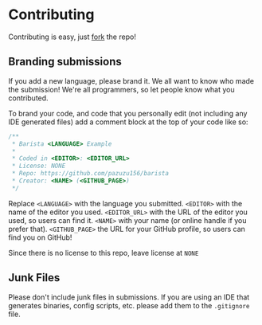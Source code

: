 # Contributing
Contributing is easy, just [fork](https://github.com/pazuzu156/Barista#fork-destination-box) the repo!

## Branding submissions
If you add a new language, please brand it. We all want to know who made the submission! We're all programmers, so let people know what you contributed.

To brand your code, and code that you personally edit (not including any IDE generated files) add a comment block at the top of your code like so:

```cpp
/**
 * Barista <LANGUAGE> Example
 *
 * Coded in <EDITOR>: <EDITOR_URL>
 * License: NONE
 * Repo: https://github.com/pazuzu156/barista
 * Creator: <NAME> (<GITHUB_PAGE>)
 */
```

Replace `<LANGUAGE>` with the language you submitted. `<EDITOR>` with the name of the editor you used. `<EDITOR_URL>` with the URL of the editor you used, so users can find it. `<NAME>` with your name (or online handle if you prefer that). `<GITHUB_PAGE>` the URL for your GitHub profile, so users can find you on GitHub!

Since there is no license to this repo, leave license at `NONE`

## Junk Files
Please don't include junk files in submissions. If you are using an IDE that generates binaries, config scripts, etc. please add them to the `.gitignore` file.
